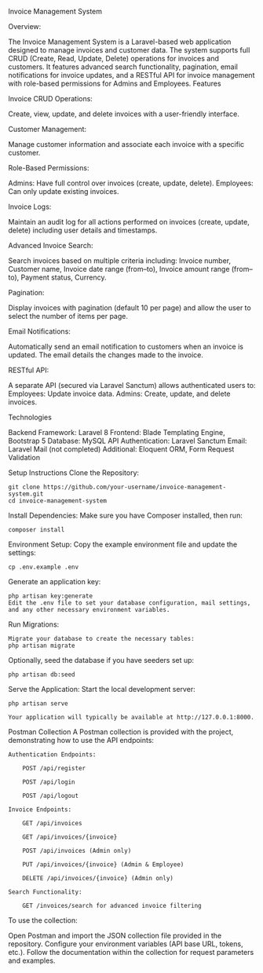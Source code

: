 Invoice Management System

Overview:

The Invoice Management System is a Laravel-based web application designed to manage invoices and customer data. The system supports full CRUD (Create, Read, Update, Delete) operations for invoices and customers. It features advanced search functionality, pagination, email notifications for invoice updates, and a RESTful API for invoice management with role-based permissions for Admins and Employees.
Features

Invoice CRUD Operations:

Create, view, update, and delete invoices with a user-friendly interface.

Customer Management:

Manage customer information and associate each invoice with a specific customer.

Role-Based Permissions:

Admins: Have full control over invoices (create, update, delete).
Employees: Can only update existing invoices.

Invoice Logs:

Maintain an audit log for all actions performed on invoices (create, update, delete) including user details and timestamps.

Advanced Invoice Search:

Search invoices based on multiple criteria including:
    Invoice number,
    Customer name,
    Invoice date range (from–to),
    Invoice amount range (from–to),
    Payment status,
    Currency.

Pagination:

Display invoices with pagination (default 10 per page) and allow the user to select the number of items per page.

Email Notifications:

Automatically send an email notification to customers when an invoice is updated. The email details the changes made to the invoice.

RESTful API:

A separate API (secured via Laravel Sanctum) allows authenticated users to:
    Employees: Update invoice data.
    Admins: Create, update, and delete invoices.

Technologies

Backend Framework: Laravel 8
Frontend: Blade Templating Engine, Bootstrap 5
Database: MySQL
API Authentication: Laravel Sanctum
Email: Laravel Mail (not completed)
Additional: Eloquent ORM, Form Request Validation

Setup Instructions
    Clone the Repository:

    git clone https://github.com/your-username/invoice-management-system.git
    cd invoice-management-system

Install Dependencies:
    Make sure you have Composer installed, then run:

    composer install

Environment Setup:
    Copy the example environment file and update the settings:
    
    cp .env.example .env

Generate an application key:

    php artisan key:generate
    Edit the .env file to set your database configuration, mail settings, and any other necessary environment variables.

Run Migrations:

    Migrate your database to create the necessary tables:
    php artisan migrate

Optionally, seed the database if you have seeders set up:

    php artisan db:seed

Serve the Application:
    Start the local development server:

    php artisan serve

    Your application will typically be available at http://127.0.0.1:8000.

Postman Collection
A Postman collection is provided with the project, demonstrating how to use the API endpoints:

    Authentication Endpoints:

        POST /api/register

        POST /api/login

        POST /api/logout

    Invoice Endpoints:

        GET /api/invoices

        GET /api/invoices/{invoice}

        POST /api/invoices (Admin only)

        PUT /api/invoices/{invoice} (Admin & Employee)

        DELETE /api/invoices/{invoice} (Admin only)

    Search Functionality:

        GET /invoices/search for advanced invoice filtering

To use the collection:

Open Postman and import the JSON collection file provided in the repository.
Configure your environment variables (API base URL, tokens, etc.).
Follow the documentation within the collection for request parameters and examples.
